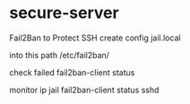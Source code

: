 # secure-server

Fail2Ban to Protect SSH
create config jail.local

into this path
/etc/fail2ban/

check failed
fail2ban-client status

monitor ip jail
fail2ban-client status sshd
